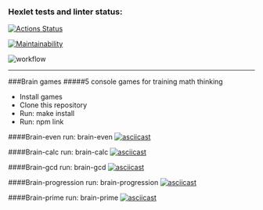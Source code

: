### Hexlet tests and linter status:
[![Actions Status](https://github.com/popova-iu-iu/frontend-project-lvl1/workflows/hexlet-check/badge.svg)](https://github.com/popova-iu-iu/frontend-project-lvl1/actions)

[![Maintainability](https://api.codeclimate.com/v1/badges/4d3acff1021785b4c3e4/maintainability)](https://codeclimate.com/github/popova-iu-iu/frontend-project-lvl1/maintainability)

![workflow](https://github.com/popova-iu-iu/frontend-project-lvl1/actions/workflows/github-actions.yml/badge.svg)

---

###Brain games
#####5 console games for training math thinking

- Install games
- Clone this repository
- Run: make install
- Run: npm link

####Brain-even
run: brain-even
[![asciicast](https://asciinema.org/a/ziABOnxZ91Ic3pCJJg9oP0aeZ.svg)](https://asciinema.org/a/ziABOnxZ91Ic3pCJJg9oP0aeZ)

####Brain-calc
run: brain-calc
[![asciicast]( https://asciinema.org/a/BgPuM7r18x7cYmsjKUENGYpW8.svg)]( https://asciinema.org/a/BgPuM7r18x7cYmsjKUENGYpW8)

####Brain-gcd
run: brain-gcd
[![asciicast](https://asciinema.org/a/LJDlw0V8zYGGO9usxNAUYHxQx.svg)](https://asciinema.org/a/LJDlw0V8zYGGO9usxNAUYHxQx)

####Brain-progression
run: brain-progression
[![asciicast](https://asciinema.org/a/3sb0KK6vXAiXanknCVsPMh5SS.svg)](https://asciinema.org/a/3sb0KK6vXAiXanknCVsPMh5SS)

####Brain-prime
run: brain-prime
[![asciicast]( https://asciinema.org/a/wMlbGjKtamcTt1B1uuqhpeYtP.svg)]( https://asciinema.org/a/wMlbGjKtamcTt1B1uuqhpeYtP)



